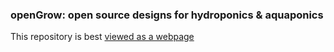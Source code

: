 ### openGrow: open source designs for hydroponics &amp; aquaponics
This repository is best [viewed as a webpage](https://qr.net/opengrowproject)
